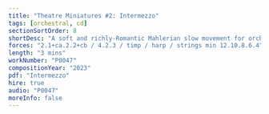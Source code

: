 ```yaml
---
title: "Theatre Miniatures #2: Intermezzo"
tags: [orchestral, cd]
sectionSortOrder: 8
shortDesc: "A soft and richly-Romantic Mahlerian slow movement for orchestra"
forces: "2.1+ca.2.2+cb / 4.2.3 / timp / harp / strings min 12.10.8.6.4"
length: "3 mins"
workNumber: "P0047"
compositionYear: "2023"
pdf: "Intermezzo"
hire: true
audio: "P0047"
moreInfo: false
---
```

